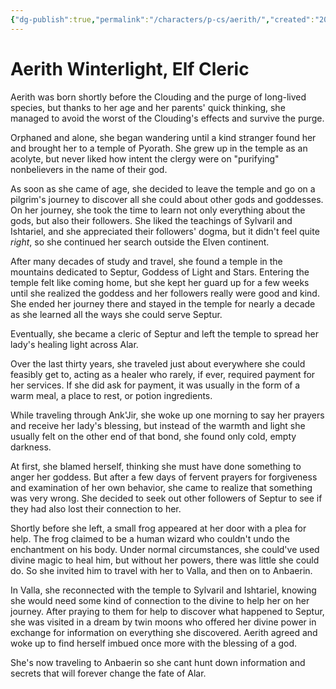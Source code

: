 ```yaml
---
{"dg-publish":true,"permalink":"/characters/p-cs/aerith/","created":"2025-05-12T18:46:47.168-07:00","updated":"2024-12-07T09:38:44.000-08:00"}
---
```



# Aerith Winterlight, Elf Cleric
Aerith was born shortly before the Clouding and the purge of long-lived species, but thanks to her age and her parents' quick thinking, she managed to avoid the worst of the Clouding's effects and survive the purge.

Orphaned and alone, she began wandering until a kind stranger found her and brought her to a temple of Pyorath. She grew up in the temple as an acolyte, but never liked how intent the clergy were on "purifying" nonbelievers in the name of their god.

As soon as she came of age, she decided to leave the temple and go on a pilgrim's journey to discover all she could about other gods and goddesses. On her journey, she took the time to learn not only everything about the gods, but also their followers. She liked the teachings of Sylvaril and Ishtariel, and she appreciated their followers' dogma, but it didn't feel quite *right*, so she continued her search outside the Elven continent.

After many decades of study and travel, she found a temple in the mountains dedicated to Septur, Goddess of Light and Stars. Entering the temple felt like coming home, but she kept her guard up for a few weeks until she realized the goddess and her followers really were good and kind. She ended her journey there and stayed in the temple for nearly a decade as she learned all the ways she could serve Septur.

Eventually, she became a cleric of Septur and left the temple to spread her lady's healing light across Alar.

Over the last thirty years, she traveled just about everywhere she could feasibly get to, acting as a healer who rarely, if ever, required payment for her services. If she did ask for payment, it was usually in the form of a warm meal, a place to rest, or potion ingredients.

While traveling through Ank'Jir, she woke up one morning to say her prayers and receive her lady's blessing, but instead of the warmth and light she usually felt on the other end of that bond, she found only cold, empty darkness.

At first, she blamed herself, thinking she must have done something to anger her goddess. But after a few days of fervent prayers for forgiveness and examination of her own behavior, she came to realize that something was very wrong. She decided to seek out other followers of Septur to see if they had also lost their connection to her.

Shortly before she left, a small frog appeared at her door with a plea for help. The frog claimed to be a human wizard who couldn't undo the enchantment on his body. Under normal circumstances, she could've used divine magic to heal him, but without her powers, there was little she could do. So she invited him to travel with her to Valla, and then on to Anbaerin.

In Valla, she reconnected with the temple to Sylvaril and Ishtariel, knowing she would need some kind of connection to the divine to help her on her journey. After praying to them for help to discover what happened to Septur, she was visited in a dream by twin moons who offered her divine power in exchange for information on everything she discovered. Aerith agreed and woke up to find herself imbued once more with the blessing of a god.

She's now traveling to Anbaerin so she cant hunt down information and secrets that will forever change the fate of Alar.